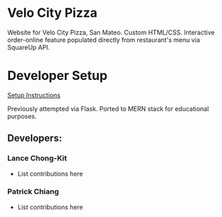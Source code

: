 # Velo City Pizza
Website for Velo City Pizza, San Mateo.
Custom HTML/CSS. Interactive order-online feature populated directly from restaurant's menu via SquareUp API.

# Developer Setup
[Setup Instructions](../../../wiki/Setup)

Previously attempted via Flask. Ported to MERN stack for educational purposes.
## Developers:
### Lance Chong-Kit
* List contributions here
### Patrick Chiang
* List contributions here
